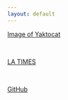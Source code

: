 ```yaml
---
layout: default
---
```


[Image of Yaktocat](https://octodex.github.com/images/yaktocat.png)

<br>

[LA TIMES](https://www.latimes.com/)

<br>

[GitHub](http://github.com/taohexi)

